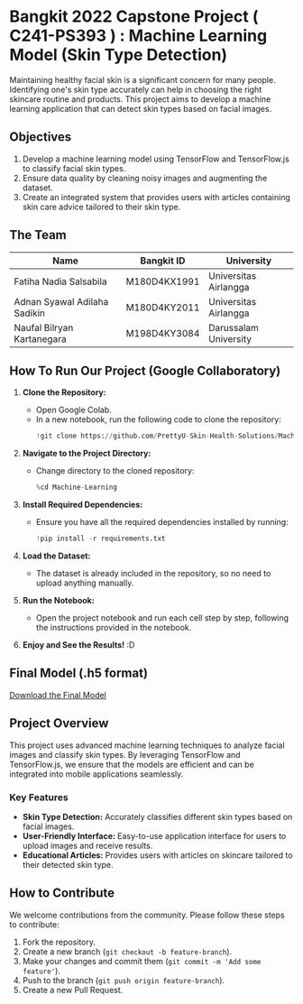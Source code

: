 # Bangkit 2022 Capstone Project ( C241-PS393 ) : Machine Learning Model (Skin Type Detection)

Maintaining healthy facial skin is a significant concern for many people. Identifying one's skin type accurately can help in choosing the right skincare routine and products. This project aims to develop a machine learning application that can detect skin types based on facial images.

## Objectives

1. Develop a machine learning model using TensorFlow and TensorFlow.js to classify facial skin types.
2. Ensure data quality by cleaning noisy images and augmenting the dataset.
3. Create an integrated system that provides users with articles containing skin care advice tailored to their skin type.

## The Team

| Name                               | Bangkit ID      | University                                             |
|------------------------------------|-----------------|--------------------------------------------------------|
| Fatiha Nadia Salsabila             | M180D4KX1991    | Universitas Airlangga                                  |
| Adnan Syawal Adilaha Sadikin       | M180D4KY2011    | Universitas Airlangga                                  |
| Naufal Bilryan Kartanegara         | M198D4KY3084    | Darussalam University                                  |

## How To Run Our Project (Google Collaboratory)

1. **Clone the Repository:**
   - Open Google Colab.
   - In a new notebook, run the following code to clone the repository:
     ```python
     !git clone https://github.com/PrettyU-Skin-Health-Solutions/Machine-Learning.git
     ```
   
2. **Navigate to the Project Directory:**
   - Change directory to the cloned repository:
     ```python
     %cd Machine-Learning
     ```

3. **Install Required Dependencies:**
   - Ensure you have all the required dependencies installed by running:
     ```python
     !pip install -r requirements.txt
     ```

4. **Load the Dataset:**
   - The dataset is already included in the repository, so no need to upload anything manually.

5. **Run the Notebook:**
   - Open the project notebook and run each cell step by step, following the instructions provided in the notebook.

6. **Enjoy and See the Results!** :D


## Final Model (.h5 format)

[Download the Final Model](https://github.com/PrettyU-Skin-Health-Solutions/Machine-Learning/blob/main/MobileNetV2_Final_Model.h5)

## Project Overview

This project uses advanced machine learning techniques to analyze facial images and classify skin types. By leveraging TensorFlow and TensorFlow.js, we ensure that the models are efficient and can be integrated into mobile applications seamlessly.

### Key Features

- **Skin Type Detection:** Accurately classifies different skin types based on facial images.
- **User-Friendly Interface:** Easy-to-use application interface for users to upload images and receive results.
- **Educational Articles:** Provides users with articles on skincare tailored to their detected skin type.

## How to Contribute

We welcome contributions from the community. Please follow these steps to contribute:

1. Fork the repository.
2. Create a new branch (`git checkout -b feature-branch`).
3. Make your changes and commit them (`git commit -m 'Add some feature'`).
4. Push to the branch (`git push origin feature-branch`).
5. Create a new Pull Request.

